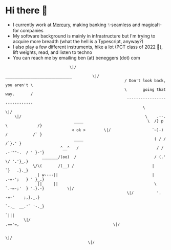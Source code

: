 # Hi there 👋

* I currently work at [Mercury](https://mercury.com/), making banking ✨seamless and magical✨ for companies
* My software background is mainly in infrastructure but I'm trying to acquire more breadth (what the hell is a Typescript, anyway?)
* I also play a few different instruments, hike a lot (PCT class of 2022 🌱), lift weights, read, and listen to techno
* You can reach me by emailing ben (at) beneggers (dot) com

```                                      
                            \|/
                                                     _____________________________         \|/
                                                    / Don't look back, you aren't \
                                                    \       going that way.       /
                                                     -----------------------------
                                                            \                                             \|/
    \|/                                                      \    .--.
                              ____                            \  /} p \             /}
                             < ok >        \|/                  `~)-) /           /` }
                              ____                               ( / /          /`}.' }
                        ^__^   /                                  / / .-'""-.  / ' }-'}
                _______/(oo)  /                                  / (.'       \/ '.'}_.}
            \/\(       /(__) /                                  |            `}   .}._}
              | w----||                                         |     .-=-';   } ' }_.}
              ||     ||                                          \    `.-=-;'  } '.}.-}          \|/
                                                     \|/          '.   -=-'    ;,}._.}
                                                                    `-,_  __.'` '-._}
                                                                        `|||
        \|/                                                            .=='=,                                         \|/

                                                                                                      \|/
                                    \|/

```
